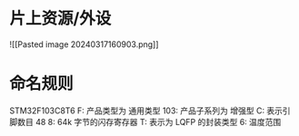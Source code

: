 # 片上资源/外设

![[Pasted image 20240317160903.png]]

# 命名规则
STM32F103C8T6
F: 产品类型为 通用类型
103: 产品子系列为 增强型
C: 表示引脚数目 48
8: 64k 字节的闪存寄存器
T: 表示为 LQFP 的封装类型
6: 温度范围
# 